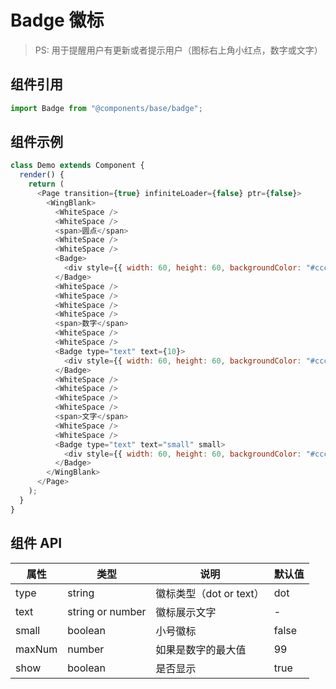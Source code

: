 # Badge 徽标

> PS: 用于提醒用户有更新或者提示用户（图标右上角小红点，数字或文字）

## 组件引用

```js
import Badge from "@components/base/badge";
```

## 组件示例

<!--DemoStart-->

```js
class Demo extends Component {
  render() {
    return (
      <Page transition={true} infiniteLoader={false} ptr={false}>
        <WingBlank>
          <WhiteSpace />
          <WhiteSpace />
          <span>圆点</span>
          <WhiteSpace />
          <WhiteSpace />
          <Badge>
            <div style={{ width: 60, height: 60, backgroundColor: "#ccc" }} />
          </Badge>
          <WhiteSpace />
          <WhiteSpace />
          <WhiteSpace />
          <WhiteSpace />
          <span>数字</span>
          <WhiteSpace />
          <WhiteSpace />
          <Badge type="text" text={10}>
            <div style={{ width: 60, height: 60, backgroundColor: "#ccc" }} />
          </Badge>
          <WhiteSpace />
          <WhiteSpace />
          <WhiteSpace />
          <WhiteSpace />
          <span>文字</span>
          <WhiteSpace />
          <WhiteSpace />
          <Badge type="text" text="small" small>
            <div style={{ width: 60, height: 60, backgroundColor: "#ccc" }} />
          </Badge>
        </WingBlank>
      </Page>
    );
  }
}
```

<!--End-->


## 组件 API

| 属性   | 类型             | 说明                    | 默认值 |
| ------ | ---------------- | ----------------------- | ------ |
| type   | string           | 徽标类型（dot or text） | dot    |
| text   | string or number | 徽标展示文字            | -      |
| small  | boolean          | 小号徽标                | false  |
| maxNum | number           | 如果是数字的最大值      | 99     |
| show   | boolean          | 是否显示                | true   |

